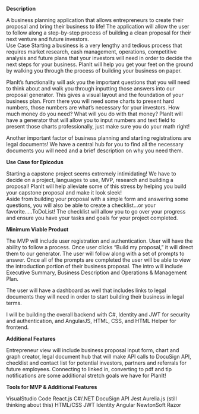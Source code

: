 **Description**

A business planning application that allows entrepreneurs to create their proposal and bring their business to life!  The application will allow the user to follow along a step-by-step process of building a clean proposal for their next venture and future investors.  
Use Case
Starting a business is a very lengthy and tedious process that requires market research, cash management, operations, competitive analysis and future plans that your investors will need in order to decide the next steps for your business.  PlanIt will help you get your feet on the ground by walking you through the process of building your business on paper. 

PlanIt’s functionality will ask you the important questions that you will need to think about and walk you through inputting those answers into our proposal generator.  This gives a visual layout and the foundation of your business plan.  From there you will need some charts to present hard numbers, those numbers are what’s necessary for your investors.  How much money do you need?  What will you do with that money?  PlanIt will have a generator that will allow you to input numbers and text field to present those charts professionally, just make sure you do your math right! 

Another important factor of business planning and starting registrations are legal documents!  We have a central hub for you to find all the necessary documents you will need and a brief description on why you need them. 

**Use Case for Epicodus**

Starting a capstone project seems extremely intimidating!  We have to decide on a project, languages to use, MVP, research and building a proposal!  PlanIt will help alleviate some of this stress by helping you build your capstone proposal and make it look sleek!  
Aside from building your proposal with a simple form and answering some questions, you will also be able to create a checklist…or your favorite…..ToDoList!  The checklist will allow you to go over your progress and ensure you have your tasks and goals for your project completed.  


**Minimum Viable Product**

The MVP will include user registration and authentication.  User will have the ability to follow a process.  Once user clicks “Build my proposal,” it will direct them to our generator.  The user will follow along with a set of prompts to answer.  Once all of the prompts are completed the user will be able to view the introduction portion of their business proposal.  The intro will include Executive Summary, Business Description and Operations & Management Plan.  

The user will have a dashboard as well that includes links to legal documents they will need in order to start building their business in legal terms.

I will be building the overall backend with C#, Identity and JWT for security and authentication, and AngularJS, HTML, CSS, and HTML Helper for frontend.  

**Additional Features**

Entrepreneur view will include business proposal input form, chart and graph creator, legal document hub that will make API calls to DocuSign API, checklist and contact list for potential investors, partners and referrals for future employees.  Connecting to linked in, converting to pdf and tip notifications are some additional stretch goals we have for PlanIt!

**Tools for MVP & Additional Features**

VisualStudio Code
React.js
C#/.NET 
DocuSign API
Jest
Aurelia.js (still thinking about this)
HTML/CSS
JWT
Identity
Angular
NewtonSoft
Razor